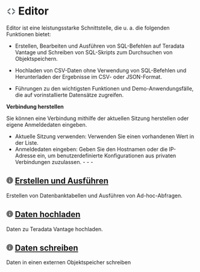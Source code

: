 ![](../Images/editor-icn-overview.png) Editor
=============================================

Editor ist eine leistungsstarke Schnittstelle, die u. a. die folgenden Funktionen bietet:

-   Erstellen, Bearbeiten und Ausführen von SQL-Befehlen auf Teradata Vantage und Schreiben von SQL-Skripts zum Durchsuchen von Objektspeichern.

-   Hochladen von CSV-Daten ohne Verwendung von SQL-Befehlen und Herunterladen der Ergebnisse im CSV- oder JSON-Format.

-   Führungen zu den wichtigsten Funktionen und Demo-Anwendungsfälle, die auf vorinstallierte Datensätze zugreifen.

**Verbindung herstellen**

Sie können eine Verbindung mithilfe der aktuellen Sitzung herstellen oder eigene Anmeldedaten eingeben.

-   Aktuelle Sitzung verwenden: Verwenden Sie einen vorhandenen Wert in der Liste.
-   Anmeldedaten eingeben: Geben Sie den Hostnamen oder die IP-Adresse ein, um benutzerdefinierte Konfigurationen aus privaten Verbindungen zuzulassen. - - -

![](../Images/cov-icn-ovw_toc.png) [Erstellen und Ausführen](Editor-Create-DB-Tables-Queries-GS.md)
---------------------------------------------------------------------------------------------------

Erstellen von Datenbanktabellen und Ausführen von Ad-hoc-Abfragen.

![](../Images/cov-icn-ovw_toc.png) [Daten hochladen](Editor-Upload-Data-GS.md)
------------------------------------------------------------------------------

Daten zu Teradata Vantage hochladen.

![](../Images/cov-icn-ovw_toc.png) [Daten schreiben](Editor-Write-Data-External-Object-Store-GS.md)
---------------------------------------------------------------------------------------------------

Daten in einen externen Objektspeicher schreiben
